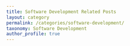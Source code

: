```yaml
---
title: Software Development Related Posts
layout: category
permalink: /categories/software-development/
taxonomy: Software Development
author_profile: true
---
```

